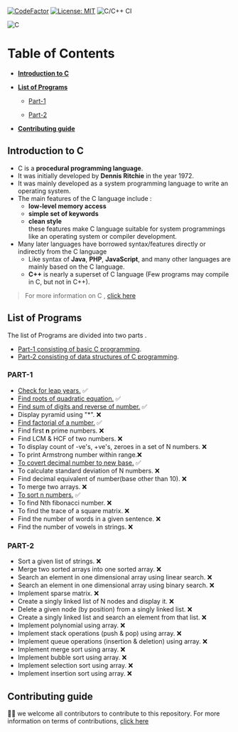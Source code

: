 [![CodeFactor](https://www.codefactor.io/repository/github/visrm/c-assignments/badge)](https://www.codefactor.io/repository/github/visrm/c-assignments)
[![License: MIT](https://img.shields.io/badge/License-MIT-blue.svg)](https://opensource.org/licenses/MIT)
![C/C++ CI](https://github.com/visrm/C-Assignments/actions/workflows/c-cpp/badge.svg)

![C](https://img.shields.io/badge/c-%2300599C.svg?style=for-the-badge&logo=c&logoColor=white)

# Table of Contents 
- [**Introduction to C**](#introduction-to-c)

- [**List of Programs**](#list-of-programs)
  - [Part-1](#part-1)

  - [Part-2](#part-2)

- [**Contributing guide**](#contributing-guide)

## Introduction to C

- C is a **procedural programming language**. 
- It was initially developed by **Dennis Ritchie** in the year 1972. 
- It was mainly developed as a system programming language to write an operating system. 
- The main features of the C language include :
  - **low-level memory access**
  - **simple set of keywords**
  - **clean style**<br>
these features make C language suitable for system programmings like an operating system or compiler development. 
- Many later languages have borrowed syntax/features directly or indirectly from the C language
  - Like syntax of **Java**, **PHP**, **JavaScript**, and many other languages are mainly based on the C language. 
  - **C++** is nearly a superset of C language (Few programs may compile in C, but not in C++). 

> For more information on C , [click here](https://www.geeksforgeeks.org/c-language-set-1-introduction/)

## List of Programs

The list of Programs are divided into two parts .
- [Part-1 consisting of basic C programming](#part-1). 
- [Part-2 consisting of data structures of C programming](#part-2). 

### PART-1

- <a href="Leap-year.c">Check for leap years.</a> ✅
- <a href="Quadratic_root.c">Find roots of quadratic equation.</a> ✅
- <a href="Sum-and-reverse_num.c">Find sum of digits and reverse of number.</a> ✅
- Display pyramid using "*". ❌ 
- <a href="Factorial.c">Find factorial of a number.</a> ✅ 
- Find first **n** prime numbers. ❌ 
- Find LCM & HCF of two numbers. ❌ 
- To display count of -ve's, +ve's, zeroes in a set of N numbers. ❌ 
- To print Armstrong number within range.❌ 
- <a href="Decimal-to-binary.c">To covert decimal number to new base.</a> ✅ 
- To calculate standard deviation of N numbers. ❌ 
- Find decimal equivalent of number(base other than 10). ❌ 
- To merge two arrays. ❌ 
- <a href="Sort_num.c">To sort n numbers.</a> ✅ 
- To find Nth fibonacci number. ❌ 
- To find the trace of a square matrix. ❌
- Find the number of words in a given sentence. ❌ 
- Find the number of vowels in strings. ❌ 

### PART-2

- Sort a given list of strings. ❌ 
- Merge two sorted arrays into one sorted array. ❌ 
- Search an element in one dimensional array using linear search. ❌
- Search an element in one dimensional array using binary search. ❌ 
- Implement sparse matrix. ❌ 
- Create a singly linked list of N nodes and display it. ❌ 
- Delete a given node (by position) from a singly linked list. ❌  
- Create a singly linked list and search an element from that list. ❌
- Implement polynomial using array. ❌ 
- Implement stack operations (push & pop) using array. ❌ 
- Implement queue operations (insertion & deletion) using array. ❌ 
- Implement merge sort using array. ❌ 
- Implement bubble sort using array. ❌ 
- Implement selection sort using array. ❌ 
- Implement insertion sort using array. ❌ 

## Contributing guide

🎉🎉 we welcome all contributors to contribute to this repository. For more information on terms of contributions, <a href="CONTRIBUTION.md">click here</a>

